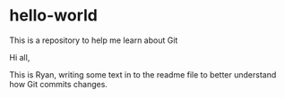# hello-world
This is a repository to help me learn about Git

Hi all,

This is Ryan, writing some text in to the readme file to better understand how Git commits changes.
